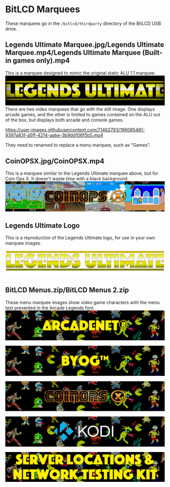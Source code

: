 # BitLCD Marquees
These marquees go in the `/bitlcd/thirdparty` directory of the BitLCD USB drive.
## Legends Ultimate Marquee.jpg/Legends Ultimate Marquee.mp4/Legends Ultimate Marquee (Built-in games only).mp4
This is a marquee designed to mimic the original static ALU 1.1 marquee.
![Legends Ultimate marquee](Legends%20Ultimate%20Marquee.jpg)
There are two video marquees that go with the still image. One displays arcade games, and the other is limited to games contained on the ALU out of the box, but displays both arcade and console games.

https://user-images.githubusercontent.com/71462793/196085481-9397a83f-a5ff-4214-aabe-3b9dd106f5b5.mp4

They need to renamed to replace a menu marquee, such as "Games".

## CoinOPSX.jpg/CoinOPSX.mp4
This is a marquee similar to the Legends Ultimate marquee above, but for Coin Ops X. It doesn't waste time with a black background.
![CoinOpsX marquee](CoinOPSX.jpg)

## Legends Ultimate Logo
This is a reproduction of the Legends Ultimate logo, for use in your own marquee images.
![Legends Ultimate Logo](Legends%20Ultimate%20Logo.png)

## BitLCD Menus.zip/BitLCD Menus 2.zip
These menu marquee images show video game characters with the menu text presented in the Arcade Legends font.
![Sample Marquee Image](samples/ArcadeNet-.jpg)

![Sample Marquee Image](samples/BYOG-.jpg)

![Sample Marquee Image](samples/CoinOps%20X.jpg)

![Sample Marquee Image](samples/Kodi.jpg)

![Sample Marquee Image](samples/Server%20Locations%20&%20Network%20Testing%20Kit.jpg)
